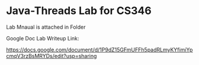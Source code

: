 # Java-Threads Lab for CS346

Lab Mnaual is attached in Folder
 
 Google Doc Lab Writeup Link:
 
 https://docs.google.com/document/d/1P9dZ15GFmUFFh5padRLmyKYfimiYpcmqV3rzBsMRYDs/edit?usp=sharing
 
 

